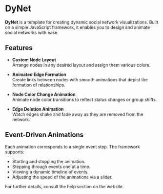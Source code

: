 # DyNet

**DyNet** is a template for creating dynamic social network visualizations. Built on a simple JavaScript framework, it enables you to design and animate social networks with ease.

## Features

- **Custom Node Layout**  
  Arrange nodes in any desired layout and assign them various colors.

- **Animated Edge Formation**  
  Create links between nodes with smooth animations that depict the formation of relationships.

- **Node Color Change Animation**  
  Animate node color transitions to reflect status changes or group shifts.

- **Edge Deletion Animation**  
  Watch edges shake and fade away as they are removed from the network.

## Event-Driven Animations

Each animation corresponds to a single event step. The framework supports:

- Starting and stopping the animation.
- Stepping through events one at a time.
- Viewing a dynamic timeline of events.
- Adjusting the speed of the animations via a slider.

For further details, consult the help section on the website.
